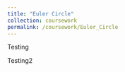 ```yaml
---
title: "Euler Circle"
collection: coursework
permalink: /coursework/Euler_Circle
---
```


Testing

Testing2